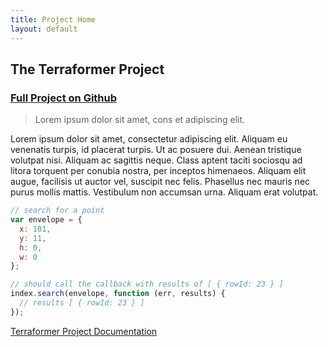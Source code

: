 ```yaml
---
title: Project Home
layout: default
---
```


## The Terraformer Project
### <a href="https://github.com/Esri/Terraformer" class="button button-light">Full Project on Github</a>

> Lorem ipsum dolor sit amet, cons
> et adipiscing elit.

Lorem ipsum dolor sit amet, consectetur adipiscing elit. Aliquam eu venenatis turpis, id placerat turpis. Ut ac posuere dui. Aenean tristique volutpat nisi. Aliquam ac sagittis neque. Class aptent taciti sociosqu ad litora torquent per conubia nostra, per inceptos himenaeos. Aliquam elit augue, facilisis ut auctor vel, suscipit nec felis. Phasellus nec mauris nec purus mollis mattis. Vestibulum non accumsan urna. Aliquam erat volutpat.

```js
// search for a point
var envelope = {
  x: 101,
  y: 11,
  h: 0,
  w: 0
};

// should call the callback with results of [ { rowId: 23 } ]
index.search(envelope, function (err, results) {
  // results [ { rowId: 23 } ]
});
```

[Terraformer Project Documentation](/)
<a id="core"></a>